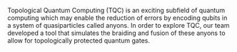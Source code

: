 Topological Quantum Computing (TQC) is an exciting subfield of quantum computing which may enable the reduction of errors by encoding qubits in a system of quasiparticles called anyons. In order to explore TQC, our team developed a tool that simulates the braiding and fusion of these anyons to allow for topologically protected quantum gates.